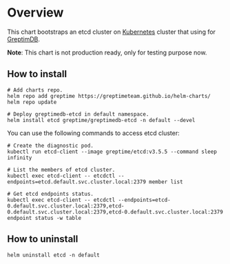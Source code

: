# Overview

This chart bootstraps an etcd cluster on [Kubernetes](http://kubernetes.io) cluster that using for [GreptimDB](../greptimedb/README.md).

**Note**: This chart is not production ready, only for testing purpose now.

## How to install

```console
# Add charts repo.
helm repo add greptime https://greptimeteam.github.io/helm-charts/
helm repo update

# Deploy greptimedb-etcd in default namespace.
helm install etcd greptime/greptimedb-etcd -n default --devel
```

You can use the following commands to access etcd cluster:

```console
# Create the diagnostic pod.
kubectl run etcd-client --image greptime/etcd:v3.5.5 --command sleep infinity

# List the members of etcd cluster.
kubectl exec etcd-client -- etcdctl --endpoints=etcd.default.svc.cluster.local:2379 member list

# Get etcd endpoints status.
kubectl exec etcd-client -- etcdctl --endpoints=etcd-0.default.svc.cluster.local:2379,etcd-0.default.svc.cluster.local:2379,etcd-0.default.svc.cluster.local:2379 endpoint status -w table
```

## How to uninstall

```console
helm uninstall etcd -n default
```
